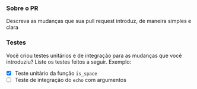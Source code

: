 ### Sobre o PR
Descreva as mudanças que sua pull request introduz, de maneira simples e clara

### Testes
Você criou testes unitários e de integração para as mudanças que você introduziu? Liste os testes feitos a seguir.
Exemplo:
- [x] Teste unitário da função `is_space`
- [ ] Teste de integração do `echo` com argumentos
